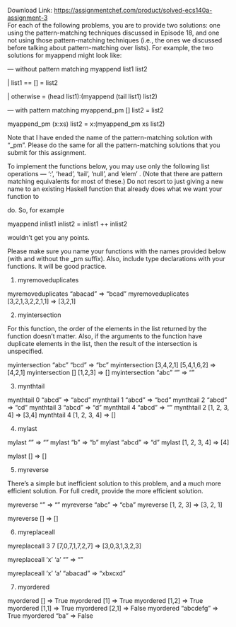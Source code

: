 Download Link: https://assignmentchef.com/product/solved-ecs140a-assignment-3
<br>
For each of the following problems, you are to provide two solutions:  one using the pattern-matching techniques discussed in Episode 18, and one not using those pattern-matching techniques (i.e., the ones we discussed before talking about pattern-matching over lists).  For example, the two solutions for myappend might look like:

— without pattern matching   myappend list1 list2

| list1 == [] = list2

| otherwise   = (head list1):(myappend (tail list1) list2)

— with pattern matching   myappend_pm [] list2     = list2

myappend_pm (x:xs) list2 = x:(myappend_pm xs list2)

Note that I have ended the name of the pattern-matching solution with “_pm”.  Please do the same for all the pattern-matching solutions that you submit for this assignment.

To implement the functions below, you may use only the following list operations — ‘:’, ‘head’, ‘tail’, ‘null’, and ‘elem’ . (Note that there are pattern matching equivalents for most of these.)  Do not resort to just giving a new name to an existing Haskell function that already does what we want your function to

do.  So, for example

myappend inlist1 inlist2 = inlist1 ++ inlist2

wouldn’t get you any points.

Please make sure you name your functions with the names provided below (with and without the _pm suffix).  Also, include type declarations with your functions.  It will be good practice.

1)  myremoveduplicates

myremoveduplicates “abacad” =&gt; “bcad” myremoveduplicates [3,2,1,3,2,2,1,1] =&gt; [3,2,1]

2)  myintersection

For this function, the order of the elements in the list returned by the function doesn’t matter.  Also, if the arguments to the function have duplicate elements in the list, then the result of the intersection is unspecified.

myintersection “abc” “bcd” =&gt; “bc” myintersection [3,4,2,1] [5,4,1,6,2] =&gt; [4,2,1] myintersection [] [1,2,3] =&gt; [] myintersection “abc” “” =&gt; “”

3)  mynthtail

mynthtail 0 “abcd” =&gt; “abcd” mynthtail 1 “abcd” =&gt; “bcd” mynthtail 2 “abcd” =&gt; “cd” mynthtail 3 “abcd” =&gt; “d” mynthtail 4 “abcd” =&gt; “” mynthtail 2 [1, 2, 3, 4] =&gt; [3,4] mynthtail 4 [1, 2, 3, 4] =&gt; []

4)  mylast

mylast “” =&gt; “” mylast “b” =&gt; “b” mylast “abcd” =&gt; “d” mylast [1, 2, 3, 4] =&gt; [4]

mylast [] =&gt; []

5)  myreverse

There’s a simple but inefficient solution to this problem, and a much more efficient solution.  For full credit, provide the more efficient solution.

myreverse “” =&gt; “” myreverse “abc” =&gt; “cba” myreverse [1, 2, 3] =&gt; [3, 2, 1]

myreverse [] =&gt; []

6)  myreplaceall

myreplaceall 3 7 [7,0,7,1,7,2,7] =&gt; [3,0,3,1,3,2,3]

myreplaceall ‘x’ ‘a’ “” =&gt; “”

myreplaceall ‘x’ ‘a’ “abacad” =&gt; “xbxcxd”

7)  myordered

myordered [] =&gt; True myordered [1] =&gt; True myordered [1,2] =&gt; True myordered [1,1] =&gt; True myordered [2,1] =&gt; False myordered “abcdefg” =&gt; True myordered “ba” =&gt; False